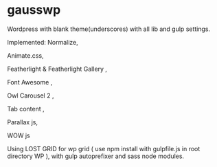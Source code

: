 # gausswp
Wordpress with blank theme(underscores) with all lib and gulp settings.

Implemented:
Normalize, 

Animate.css,

Featherlight & Featherlight Gallery ,

Font Awesome ,

Owl Carousel 2 ,

Tab content ,

Parallax js,

WOW js 

Using LOST GRID for wp grid ( use npm install with gulpfile.js in root directory WP ), with gulp autoprefixer and sass node modules.

